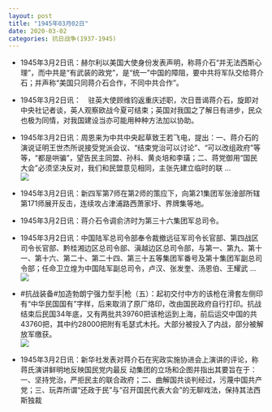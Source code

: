 ```yaml
---
layout: post
title: "1945年03月02日"
date: 2020-03-02
categories: 抗日战争(1937-1945)
---
```


<meta name="referrer" content="no-referrer" />

- 1945年3月2日讯：赫尔利以美国大使身份发表声明，称蒋介石“并无法西斯心理”，而中共是“有武装的政党”，是“统一”中国的障阻，要中共将军队交给蒋介石；并声称“美国只同蒋介石合作，不同中共合作”。 

- 1945年3月2日讯：　驻英大使顾维钧返重庆述职，次日晋谒蒋介石，旋即对中央社记者谈，英人观察欧战今夏可结束；英国对我国之了解日有进步，民众也极为同情，对我国建设当亦可能用种种方法加以协助。 

- 1945年3月2日讯：周恩来为中共中央起草致王若飞电，提出：一、蒋介石的演说证明王世杰所说接受党派会议、“结束党治可以讨论”、“可以改组政府”等等，“都是哄骗”，望告民主同盟、孙科、黄炎培和李璜；二、蒋党御用“国民大会”必须坚决反对，我们和民盟意见相同，主张先建立临时的联 ... <br/><img src="https://wx1.sinaimg.cn/large/aca367d8ly1gcfqmdttjbj20c80ayjrh.jpg" />

- 1945年3月2日讯：新四军第7师在第2师的策应下，向第21集团军张淦部所辖第171师展开反击，连续攻占津浦路西萧家圩、界牌集等地。 

- 1945年3月2日讯：蒋介石令调俞济时为第三十六集团军总司令。 

- 1945年3月2日讯：中国陆军总司令部奉令裁撤远征军司令长官部、第四战区司令长官部、黔桂湘边区总司令部、滇越边区总司令部，与第一、第九、第十一、第十六、第二十、第二十四、第三十五等集团军番号及第十集团军副总司令部；任命卫立煌为中国陆军副总司令，卢汉、张发奎、汤恩伯、王耀武 ... <br/><img src="https://wx1.sinaimg.cn/large/aca367d8ly1gcfeha0ke1j20c8090mx6.jpg" />

- #抗战装备#加造勃朗宁强力型手|枪（五）：起初交付中方的该枪在滑套左侧印有“中华民国国有”字样，后来取消了原厂烙印，改由国民政府自行打印。抗战结束后民国34年底，又有两批共39760把该枪运到上海，前后运交中国的共43760把，其中约28000把附有毛瑟式木托。大部分被投入了内战，部分被解放军缴获。 <br/><img src="https://wx1.sinaimg.cn/large/aca367d8ly1gcfcqzwz7oj20d612njyn.jpg" />

- 1945年3月2日讯：新华社发表对蒋介石在宪政实施协进会上演讲的评论，称蒋氏演讲鲜明地反映国民党内最反 动集团的立场和企图并指出其要旨在于：一、坚持党治，严拒民主的联合政府；二、曲解国共谈判经过，污蔑中国共产党；三、玩弄所谓“还政于民”与“召开国民代表大会”的无聊戏法，保持其法西斯独裁 

